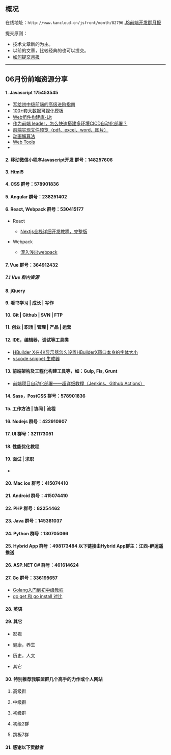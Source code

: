 ## 概况

在线地址：`http://www.kancloud.cn/jsfront/month/82796` [JS前端开发群月报](http://www.kancloud.cn/jsfront/month/82796)


提交原则：

- 技术文章新的为主。
- 以前的文章，比较经典的也可以提交。
- [如何提交月报](http://www.kancloud.cn/jsfront/month/227309)

---


## 06月份前端资源分享
#### 1. Javascript 175453545
- [写给初中级前端的高级进阶指南](https://juejin.cn/post/6844904103504527374)
- [100+套大数据可视化模板](https://github.com/iGaoWei/BigDataView)
- [Web组件构建库-Lit](https://juejin.cn/post/7104995344865296391)
- [作为前端 leader，怎么快速搭建多环境CICD自动化部署？](https://juejin.cn/post/7250083673189253176)
- [前端实现文件预览（pdf、excel、word、图片）](https://juejin.cn/post/7246609845272395837)
- [动画解算法](https://www.hello-algo.com/)
- [Web Tools](https://sinqi.tools/)
- []()




#### 2. 移动微信小程序Javascript开发 群号：148257606


#### 3. Html5


#### 4. CSS  群号：578901836

#### 5. Angular 群号：238251402

#### 6. React, Webpack 群号：530415177
- React
    
    - [Nextjs全栈详细开发教程，完整版](https://juejin.cn/post/7203180600818581563)

- Webpack

    - [深入浅出webpack](http://webpack.wuhaolin.cn/)


#### 7. Vue 群号：364912432

##### 7.1 Vue 群内资源


#### 8. jQuery

#### 9. 看书学习 | 成长 | 写作

#### 10. Git | Github | SVN | FTP

#### 11. 创业 | 职场 | 管理 | 产品 | 运营

#### 12. IDE，编辑器，调试等工具类
- [HBuilder X在4K显示器怎么设置HBuilderX窗口本身的字体大小](https://blog.51cto.com/kaigejava/5949765)
- [vscode snippet 生成器](https://snippet-generator.app/)

#### 13. 前端架构及工程化构建工具等，如：Gulp, Fis, Grunt
- [前端项目自动化部署——超详细教程（Jenkins、Github Actions）](https://juejin.cn/post/6887751398499287054)

#### 14. Sass，PostCSS  群号：578901836

#### 15. 工作方法 | 协同 | 流程

#### 16. Nodejs 群号：422910907

#### 17. UI 群号：321173051

#### 18. 性能优化教程

#### 19. 面试 | 求职
- []()

#### 20. Mac ios 群号：415074410

#### 21. Android 群号：415074410

#### 22. PHP 群号：82254462

#### 23. Java 群号：145381037

#### 24. Python 群号：130705066

#### 25. Hybrid App 群号：498173484 以下链接由Hybrid App群主：江西-醉逍遥推送

#### 26. ASP.NET C# 群号：461614624

#### 27. Go 群号：336195657
- [Golang入门到初中级教程](https://github.com/Zhouchaowen/golang-tutorial)
- [go get 和 go install 对比](https://juejin.cn/post/7223241078942613564)

#### 28. 英语

#### 29. 其它

- 影视


- 健康，养生


- 历史，人文


- 其它




#### 30. 特别推荐我联盟群几个高手的力作或个人网站

1. 高级群



2. 中级群


3. 初级群

4. 初级2群


5. 跳板7群


#### 31. 感谢以下贡献者

